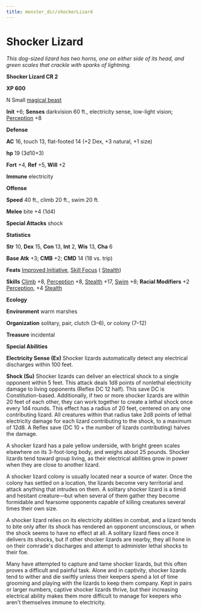 ```yaml
---
title: monster_dir/shockerLizard
---
```

# Shocker Lizard

_This dog-sized lizard has two horns, one on either side of its head, and green scales that crackle with sparks of lightning._

**Shocker Lizard CR 2**

**XP 600**

N Small [magical beast](creatureTypes#_magical-beast)

**Init** +6; **Senses** darkvision 60 ft., electricity sense, low-light vision; [Perception](../skill_dir/perception#_perception) +8

**Defense**

**AC** 16, touch 13, flat-footed 14 (+2 Dex, +3 natural, +1 size)

**hp** 19 (3d10+3)

**Fort** +4, **Ref** +5, **Will** +2

**Immune** electricity

**Offense**

**Speed** 40 ft., climb 20 ft., swim 20 ft.

**Melee** bite +4 (1d4)

**Special Attacks** shock

**Statistics**

**Str** 10, **Dex** 15, **Con** 13, **Int** 2, **Wis** 13, **Cha** 6

**Base Atk** +3; **CMB** +2; **CMD** 14 (18 vs. trip)

**Feats** [Improved Initiative](../feats#_improved-initiative), [Skill Focus](../feats#_skill-focus) ( [Stealth](../skill_dir/stealth#_stealth))

**Skills** [Climb](../skill_dir/climb#_climb) +8, [Perception](../skill_dir/perception#_perception) +8, [Stealth](../skill_dir/stealth#_stealth) +17, [Swim](../skill_dir/swim#_swim) +8; **Racial Modifiers** +2 [Perception](../skill_dir/perception#_perception), +4 [Stealth](../skill_dir/stealth#_stealth)

**Ecology**

**Environment** warm marshes

**Organization** solitary, pair, clutch (3–6), or colony (7–12)

**Treasure** incidental

**Special Abilities**

**Electricity Sense (Ex)** Shocker lizards automatically detect any electrical discharges within 100 feet.

**Shock (Su)** Shocker lizards can deliver an electrical shock to a single opponent within 5 feet. This attack deals 1d8 points of nonlethal electricity damage to living opponents (Reflex DC 12 half). This save DC is Constitution-based. Additionally, if two or more shocker lizards are within 20 feet of each other, they can work together to create a lethal shock once every 1d4 rounds. This effect has a radius of 20 feet, centered on any one contributing lizard. All creatures within that radius take 2d8 points of lethal electricity damage for each lizard contributing to the shock, to a maximum of 12d8. A Reflex save (DC 10 + the number of lizards contributing) halves the damage.

A shocker lizard has a pale yellow underside, with bright green scales elsewhere on its 3-foot-long body, and weighs about 25 pounds. Shocker lizards tend toward group living, as their electrical abilities grow in power when they are close to another lizard.

A shocker lizard colony is usually located near a source of water. Once the colony has settled on a location, the lizards become very territorial and attack anything that intrudes on them. A solitary shocker lizard is a timid and hesitant creature—but when several of them gather they become formidable and fearsome opponents capable of killing creatures several times their own size.

A shocker lizard relies on its electricity abilities in combat, and a lizard tends to bite only after its shock has rendered an opponent unconscious, or when the shock seems to have no effect at all. A solitary lizard flees once it delivers its shocks, but if other shocker lizards are nearby, they all hone in on their comrade's discharges and attempt to administer lethal shocks to their foe.

Many have attempted to capture and tame shocker lizards, but this often proves a difficult and painful task. Alone and in captivity, shocker lizards tend to wither and die swiftly unless their keepers spend a lot of time grooming and playing with the lizards to keep them company. Kept in pairs or larger numbers, captive shocker lizards thrive, but their increasing electrical ability makes them more difficult to manage for keepers who aren't themselves immune to electricity.

